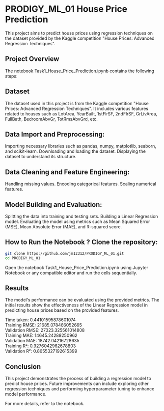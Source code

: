 # PRODIGY_ML_01 House Price Prediction
This project aims to predict house prices using regression techniques on the dataset provided by the Kaggle competition "House Prices: Advanced Regression Techniques".

## Project Overview
The notebook Task1_House_Price_Prediction.ipynb contains the following steps:

## Dataset
The dataset used in this project is from the Kaggle competition "House Prices: Advanced Regression Techniques". It includes various features related to houses such as LotArea, YearBuilt, 1stFlrSF, 2ndFlrSF, GrLivArea, FullBath, BedroomAbvGr, TotRmsAbvGrd, etc.

## Data Import and Preprocessing:
Importing necessary libraries such as pandas, numpy, matplotlib, seaborn, and scikit-learn.
Downloading and loading the dataset.
Displaying the dataset to understand its structure.

## Data Cleaning and Feature Engineering:
Handling missing values.
Encoding categorical features.
Scaling numerical features.

## Model Building and Evaluation:
Splitting the data into training and testing sets.
Building a Linear Regression model.
Evaluating the model using metrics such as Mean Squared Error (MSE), Mean Absolute Error (MAE), and R-squared score.



## How to Run the Notebook ? Clone the repository:
```bash
git clone https://github.com/jm12312/PRODIGY_ML_01.git
cd PRODIGY_ML_01
```

Open the notebook Task1_House_Price_Prediction.ipynb using Jupyter Notebook or any compatible editor and run the cells sequentially.


## Results
The model's performance can be evaluated using the provided metrics. The initial results show the effectiveness of the Linear Regression model in predicting house prices based on the provided features.

Time taken: 0.44101595878601074  
Training RMSE: 21685.078466052695  
Validation RMSE: 27323.325561014808  
Training MAE: 14645.24288250962  
Validation MAE: 18742.04216728635  
Training R²: 0.9276042962678803  
Validation R²: 0.8655327192615399  

## Conclusion
This project demonstrates the process of building a regression model to predict house prices. Future improvements can include exploring other regression techniques and performing hyperparameter tuning to enhance model performance.

For more details, refer to the notebook.
